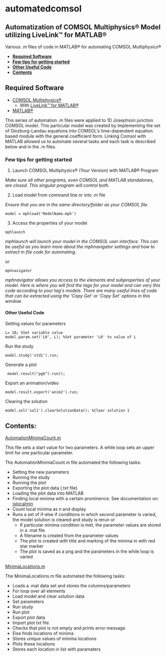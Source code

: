 # automatedcomsol


## Automatization of COMSOL Multiphysics® Model utilizing LiveLink™ for MATLAB®

Various .m files of code in MATLAB® for automating COMSOL Multiphysics® 

* __[Required Software](https://github.com/irisdorn/automatedcomsol#required-software "Required Software")__
* __[Few tips for getting started](https://github.com/irisdorn/automatedcomsol#few-tips-for-getting-started "Few tips for getting started")__
* __[Other Useful Code](https://github.com/irisdorn/automatedcomsol#other-useful-code "Other Useful Code")__
* __[Contents](https://github.com/irisdorn/automatedcomsol#contents "Contents")__




## Required Software
* [COMSOL Multiphysics®](https://www.comsol.com/comsol-multiphysics "COMSOL Multiphysics®")
  * With [LiveLink™ for MATLAB®](https://www.comsol.com/livelink-for-matlab "LiveLink™ for MATLAB®")
* [MATLAB®](https://www.mathworks.com/products/matlab.html "MATLAB®")

This series of automation .m files were applied to 1D Josephson junction COMSOL model. This particular model was created by implementing the set of Ginzburg-Landau equations into COMSOL’s time-dependent equation based module with the general coefficient form. 
Linking Comsol with MATLAB allowed us to automate several tasks and each task is described below and in the .m files.

### Few tips for getting started
 
1. Launch COMSOL Multiphysics® (Your Version) with MATLAB® Program

_Make sure all other programs, even COMSOL and MATLAB standalones, are closed. This singular program will control both._

2. Load model from command line or into .m file 

_Ensure that you are in the same directory/folder as your COMSOL file._

```
model = mphload('ModelName.mph')
```

3. Access the properties of your model


```
mphlaunch
```

_mphlaunch will launch your model in the COMSOL user interface. This can be useful as you learn more about the mphnavigator settings and how to extract m file code for automating._

or

```
mphnavigator
```

_mphnavigator allows you access to the elements and subproperties of your model. Here is where you will find the tags for your model and can vary this code according to your tag's models. There are many useful lines of code that can be extracted using the 'Copy Get' or 'Copy Set' options in this window._


#### Other Useful Code

Setting values for parameters
```
L= 10; %Set variable value
model.param.set('L0', L); %Set parameter 'L0' to value of L
```

Run the study
```
model.study('std1').run;
```

Generate a plot
```
 model.result("pg6").run();
```

Export an animation/video
```
model.result.export('anim2').run;
```

Clearing the solution
```
model.sol('sol1').clearSolutionData(); %Clear solution 1
```

## Contents:
[AutomationMinimaCount.m](https://github.com/irisdorn/automatedcomsol/blob/master/AutomationMinimaCount.m "AutomationMinimaCount.m")

This file sets a start value for two parameters. A while loop sets an upper limit for one particular parameter. 

The AutomationMinimaCount.m file automated the following tasks:

* Setting the new parameters
* Running the study
* Running the plot
* Exporting the plot data (.txt file)
* Loading the plot data into MATLAB
* Finding local minima with a certain prominence. See documentation on: [islocalmin](https://www.mathworks.com/help/matlab/ref/islocalmin.html?searchHighlight=islocalmin&s_tid=doc_srchtitle "islocalmin")
* Count local minima as n and display
* Runs a set of if-else if conditions in which second parameter is varied, the model solution is cleared and study is rerun 
or 
  * If particular minima condition is met, the parameter values are stored in a .mat file
  * A filename is created from the parameter values
  * The plot is created with title and marking of the minima in with red star marker
  * The plot is saved as a png and the parameters in the while loop is varied

[MinimaLocations.m](https://github.com/irisdorn/automatedcomsol/blob/master/MinimaLocations.m "MinimaLocations.m")

The MinimaLocations.m file automated the following tasks:

* Loads a .mat data set and stores the columns/parameters
* For loop over all elements
* Load model and clear solution data
* Set parameters 
* Run study 
* Run plot
* Export plot data
* Import plot txt file
* Checks that plot is not empty and prints error message
* Else finds locations of minima
* Stores unique values of minima locations
* Plots these locations
* Stores each location in list with paramaters
